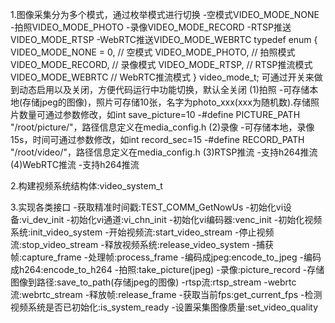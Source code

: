 1.图像采集分为多个模式，通过枚举模式进行切换
-空模式VIDEO_MODE_NONE
-拍照VIDEO_MODE_PHOTO
-录像VIDEO_MODE_RECORD
-RTSP推送VIDEO_MODE_RTSP
-WebRTC推送VIDEO_MODE_WEBRTC 
typedef enum {
    VIDEO_MODE_NONE = 0,      // 空模式
    VIDEO_MODE_PHOTO,         // 拍照模式
    VIDEO_MODE_RECORD,        // 录像模式
    VIDEO_MODE_RTSP,          // RTSP推流模式
    VIDEO_MODE_WEBRTC         // WebRTC推流模式
} video_mode_t;
可通过开关来做到动态启用以及关闭，方便代码运行中功能切换，默认全关闭
(1)拍照
-可存储本地(存储jpeg的图像)，照片可存储10张，名字为photo_xxx(xxx为随机数).存储照片数量可通过参数修改，如int save_picture=10
-#define PICTURE_PATH "/root/picture/"，路径信息定义在media_config.h
(2)录像
-可存储本地，录像15s，时间可通过参数修改，如int record_sec=15
-#define RECORD_PATH "/root/video/"，路径信息定义在media_config.h
(3)RTSP推流
-支持h264推流
(4)WebRTC推流
-支持h264推流

2.构建视频系统结构体:video_system_t

3.实现各类接口
-获取精准时间戳:TEST_COMM_GetNowUs
-初始化vi设备:vi_dev_init
-初始化vi通道:vi_chn_init
-初始化vi编码器:venc_init
-初始化视频系统:init_video_system
-开始视频流:start_video_stream
-停止视频流:stop_video_stream
-释放视频系统:release_video_system
-捕获帧:capture_frame
-处理帧:process_frame
-编码成jpeg:encode_to_jpeg
-编码成h264:encode_to_h264
-拍照:take_picture(jpeg)
-录像:picture_record
-存储图像到路径:save_to_path(存储jpeg的图像)
-rtsp流:rtsp_stream
-webrtc流:webrtc_stream
-释放帧:release_frame
-获取当前fps:get_current_fps
-检测视频系统是否已初始化:is_system_ready
-设置采集图像质量:set_video_quality

